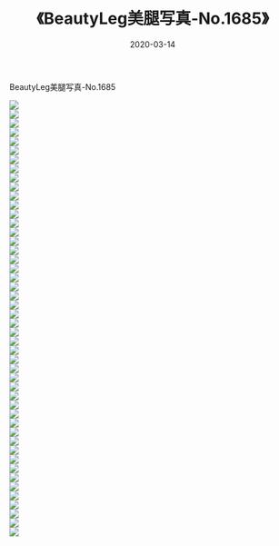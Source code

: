 ﻿---
layout: post
title:  《BeautyLeg美腿写真-No.1685》
date:   2020-03-14
img: http://img.660000.xyz/Sharelink/网络美图/2020/BeautyLeg美腿写真-No.1685/000.jpg
categories: [美女, 清纯, 唯美]
---

BeautyLeg美腿写真-No.1685

  ![](http://img.660000.xyz/Sharelink/网络美图/2020/BeautyLeg美腿写真-No.1685/001.jpg) <br> ![](http://img.660000.xyz/Sharelink/网络美图/2020/BeautyLeg美腿写真-No.1685/002.jpg) <br> ![](http://img.660000.xyz/Sharelink/网络美图/2020/BeautyLeg美腿写真-No.1685/003.jpg) <br> ![](http://img.660000.xyz/Sharelink/网络美图/2020/BeautyLeg美腿写真-No.1685/004.jpg) <br> ![](http://img.660000.xyz/Sharelink/网络美图/2020/BeautyLeg美腿写真-No.1685/005.jpg) <br> ![](http://img.660000.xyz/Sharelink/网络美图/2020/BeautyLeg美腿写真-No.1685/006.jpg) <br> ![](http://img.660000.xyz/Sharelink/网络美图/2020/BeautyLeg美腿写真-No.1685/007.jpg) <br> ![](http://img.660000.xyz/Sharelink/网络美图/2020/BeautyLeg美腿写真-No.1685/008.jpg) <br> ![](http://img.660000.xyz/Sharelink/网络美图/2020/BeautyLeg美腿写真-No.1685/009.jpg) <br> ![](http://img.660000.xyz/Sharelink/网络美图/2020/BeautyLeg美腿写真-No.1685/010.jpg) <br> ![](http://img.660000.xyz/Sharelink/网络美图/2020/BeautyLeg美腿写真-No.1685/011.jpg) <br> ![](http://img.660000.xyz/Sharelink/网络美图/2020/BeautyLeg美腿写真-No.1685/012.jpg) <br> ![](http://img.660000.xyz/Sharelink/网络美图/2020/BeautyLeg美腿写真-No.1685/013.jpg) <br> ![](http://img.660000.xyz/Sharelink/网络美图/2020/BeautyLeg美腿写真-No.1685/014.jpg) <br> ![](http://img.660000.xyz/Sharelink/网络美图/2020/BeautyLeg美腿写真-No.1685/015.jpg) <br> ![](http://img.660000.xyz/Sharelink/网络美图/2020/BeautyLeg美腿写真-No.1685/016.jpg) <br> ![](http://img.660000.xyz/Sharelink/网络美图/2020/BeautyLeg美腿写真-No.1685/017.jpg) <br> ![](http://img.660000.xyz/Sharelink/网络美图/2020/BeautyLeg美腿写真-No.1685/018.jpg) <br> ![](http://img.660000.xyz/Sharelink/网络美图/2020/BeautyLeg美腿写真-No.1685/019.jpg) <br> ![](http://img.660000.xyz/Sharelink/网络美图/2020/BeautyLeg美腿写真-No.1685/020.jpg) <br> ![](http://img.660000.xyz/Sharelink/网络美图/2020/BeautyLeg美腿写真-No.1685/021.jpg) <br> ![](http://img.660000.xyz/Sharelink/网络美图/2020/BeautyLeg美腿写真-No.1685/022.jpg) <br> ![](http://img.660000.xyz/Sharelink/网络美图/2020/BeautyLeg美腿写真-No.1685/023.jpg) <br> ![](http://img.660000.xyz/Sharelink/网络美图/2020/BeautyLeg美腿写真-No.1685/024.jpg) <br> ![](http://img.660000.xyz/Sharelink/网络美图/2020/BeautyLeg美腿写真-No.1685/025.jpg) <br> ![](http://img.660000.xyz/Sharelink/网络美图/2020/BeautyLeg美腿写真-No.1685/026.jpg) <br> ![](http://img.660000.xyz/Sharelink/网络美图/2020/BeautyLeg美腿写真-No.1685/027.jpg) <br> ![](http://img.660000.xyz/Sharelink/网络美图/2020/BeautyLeg美腿写真-No.1685/028.jpg) <br> ![](http://img.660000.xyz/Sharelink/网络美图/2020/BeautyLeg美腿写真-No.1685/029.jpg) <br> ![](http://img.660000.xyz/Sharelink/网络美图/2020/BeautyLeg美腿写真-No.1685/030.jpg) <br> ![](http://img.660000.xyz/Sharelink/网络美图/2020/BeautyLeg美腿写真-No.1685/031.jpg) <br> ![](http://img.660000.xyz/Sharelink/网络美图/2020/BeautyLeg美腿写真-No.1685/032.jpg) <br> ![](http://img.660000.xyz/Sharelink/网络美图/2020/BeautyLeg美腿写真-No.1685/033.jpg) <br> ![](http://img.660000.xyz/Sharelink/网络美图/2020/BeautyLeg美腿写真-No.1685/034.jpg) <br> ![](http://img.660000.xyz/Sharelink/网络美图/2020/BeautyLeg美腿写真-No.1685/035.jpg) <br> ![](http://img.660000.xyz/Sharelink/网络美图/2020/BeautyLeg美腿写真-No.1685/036.jpg) <br> ![](http://img.660000.xyz/Sharelink/网络美图/2020/BeautyLeg美腿写真-No.1685/037.jpg) <br> ![](http://img.660000.xyz/Sharelink/网络美图/2020/BeautyLeg美腿写真-No.1685/038.jpg) <br> ![](http://img.660000.xyz/Sharelink/网络美图/2020/BeautyLeg美腿写真-No.1685/039.jpg) <br> ![](http://img.660000.xyz/Sharelink/网络美图/2020/BeautyLeg美腿写真-No.1685/040.jpg) <br> ![](http://img.660000.xyz/Sharelink/网络美图/2020/BeautyLeg美腿写真-No.1685/041.jpg) <br> ![](http://img.660000.xyz/Sharelink/网络美图/2020/BeautyLeg美腿写真-No.1685/042.jpg) <br> ![](http://img.660000.xyz/Sharelink/网络美图/2020/BeautyLeg美腿写真-No.1685/043.jpg) <br> ![](http://img.660000.xyz/Sharelink/网络美图/2020/BeautyLeg美腿写真-No.1685/044.jpg) <br> ![](http://img.660000.xyz/Sharelink/网络美图/2020/BeautyLeg美腿写真-No.1685/045.jpg) <br> ![](http://img.660000.xyz/Sharelink/网络美图/2020/BeautyLeg美腿写真-No.1685/046.jpg) <br> ![](http://img.660000.xyz/Sharelink/网络美图/2020/BeautyLeg美腿写真-No.1685/047.jpg) <br> ![](http://img.660000.xyz/Sharelink/网络美图/2020/BeautyLeg美腿写真-No.1685/048.jpg) <br>